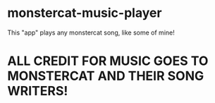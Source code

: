 monstercat-music-player
=======================
This "app" plays any monstercat song, like some of mine!

 ALL CREDIT FOR MUSIC GOES TO MONSTERCAT AND THEIR SONG WRITERS!
=================================================================
